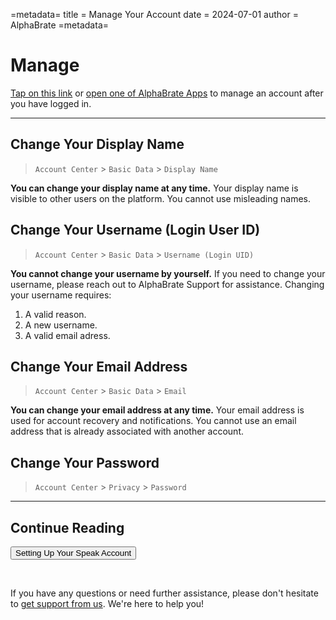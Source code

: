 =metadata=
title = Manage Your Account
date = 2024-07-01
author = AlphaBrate
=metadata=

# Manage
[Tap on this link](https://alphabrate-server.onrender.com/) or [open one of AlphaBrate Apps](https://alphabrate.github.io/apps/) to manage an account after you have logged in.

<hr>

## Change Your Display Name

> `Account Center` > `Basic Data` > `Display Name`

**You can change your display name at any time.** Your display name is visible to other users on the platform. You cannot use misleading names.

## Change Your Username (Login User ID)

> `Account Center` > `Basic Data` > `Username (Login UID)`

**You cannot change your username by yourself.** If you need to change your username, please reach out to AlphaBrate Support for assistance. Changing your username requires:

1. A valid reason.
2. A new username.
3. A valid email adress.

## Change Your Email Address

> `Account Center` > `Basic Data` > `Email`

**You can change your email address at any time.** Your email address is used for account recovery and notifications. You cannot use an email address that is already associated with another account.

## Change Your Password

> `Account Center` > `Privacy` > `Password` 

<hr>

<h2 class="center">Continue Reading</h2>

<a href="?article=speak" class="center no-margin"><button>Setting  Up Your Speak Account</button></a>


<br>

<div class="space-break dots" data-height="4"></div>

If you have any questions or need further assistance, please don't hesitate to [get support from us](https://alphabrate.github.io/about/support). We're here to help you!
